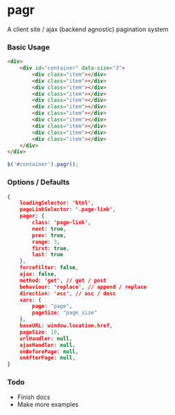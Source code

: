 pagr
========

A client site / ajax (backend agnostic) pagination system

### Basic Usage

````html
<div>
    <div id="container" data-size="3">
        <div class="item"></div>
        <div class="item"></div>
        <div class="item"></div>
        <div class="item"></div>
        <div class="item"></div>
        <div class="item"></div>
        <div class="item"></div>
        <div class="item"></div>
        <div class="item"></div>
        <div class="item"></div>
        <div class="item"></div>
    </div>
</div>
````

````javascript
$('#container').pagr();
````


### Options / Defaults


````json
{
    loadingSelector: 'html',
    pageLinkSelector: '.page-link',
    pager: {
        class: 'page-link',
        next: true,
        prev: true,
        range: 3,
        first: true,
        last: true
    },
    forceFilter: false,
    ajax: false,
    method: 'get', // get / post
    behaviour: 'replace', // append / replace
    direction: 'asc', // asc / desc
    vars: {
        page: "page",
        pageSize: "page_size"
    },
    baseURL: window.location.href,
    pageSize: 10,
    urlHandler: null,
    ajaxHandler: null,
    onBeforePage: null,
    onAfterPage: null,
}
````

### Todo

- Finish docs
- Make more examples
